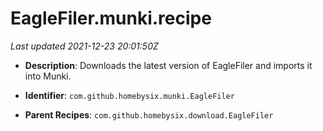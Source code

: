 # EagleFiler.munki.recipe

_Last updated 2021-12-23 20:01:50Z_

- **Description**: Downloads the latest version of EagleFiler and imports it into Munki.

- **Identifier**: `com.github.homebysix.munki.EagleFiler`

- **Parent Recipes**: `com.github.homebysix.download.EagleFiler`
